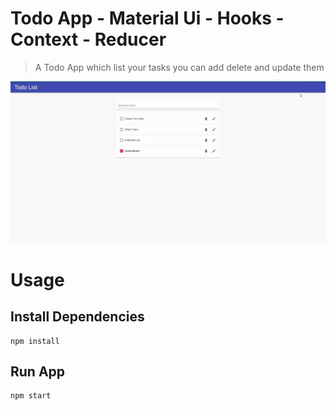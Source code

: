 # Todo App - Material Ui - Hooks - Context - Reducer

>A Todo App which list your tasks you can add delete and update them

![App gif](todo.gif)

# Usage

## Install Dependencies
```
npm install
```

## Run App
```
npm start
```

